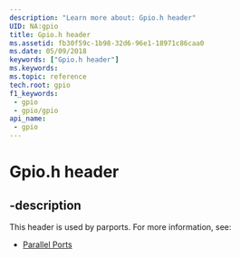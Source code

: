 ```yaml
---
description: "Learn more about: Gpio.h header"
UID: NA:gpio
title: Gpio.h header
ms.assetid: fb30f59c-1b98-32d6-96e1-18971c86caa0
ms.date: 05/09/2018
keywords: ["Gpio.h header"]
ms.keywords: 
ms.topic: reference
tech.root: gpio
f1_keywords:
 - gpio
 - gpio/gpio
api_name:
 - gpio
---
```


# Gpio.h header


## -description

This header is used by parports. For more information, see:

- [Parallel Ports](../_parports/index.md)

